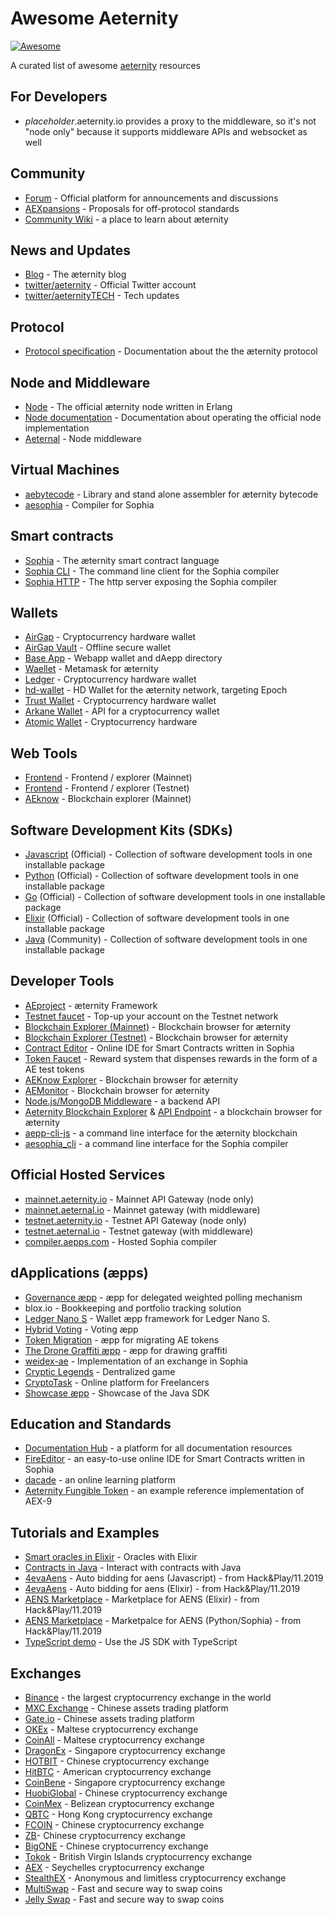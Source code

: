 Awesome Aeternity
===========

[![Awesome](https://cdn.rawgit.com/sindresorhus/awesome/d7305f38d29fed78fa85652e3a63e154dd8e8829/media/badge.svg)](https://github.com/aeternity/awesome-aeternity)

A curated list of awesome [aeternity](https://aeternity.com) resources

## For Developers

- *placeholder*.aeternity.io provides a proxy to the middleware, so it's not "node only" because it supports middleware APIs and websocket as well

## Community
- [Forum](https://forum.aeternity.com) - Official platform for announcements and discussions
- [AEXpansions](https://github.com/aeternity/AEXs) - Proposals for off-protocol standards
- [Community Wiki](https://github.com/snamoah/wiki) - a place to learn about æternity

## News and Updates
- [Blog](https://blog.aeternity.com/) - The æternity blog
- [twitter/aeternity](https://twitter.com/aeternity) - Official Twitter account
- [twitter/aeternityTECH](https://twitter.com/aeternityTECH) - Tech updates

## Protocol
- [Protocol specification](https://github.com/aeternity/protocol) - Documentation about the the æternity protocol

## Node and Middleware
- [Node](https://github.com/aeternity/aeternity) - The official æternity node written in Erlang
- [Node documentation](http://docs.aeternity.io) - Documentation about operating the official node implementation
- [Aeternal](https://github.com/aeternity/aeternal) - Node middleware

## Virtual Machines

- [aebytecode](https://github.com/aeternity/aebytecode) -  Library and stand alone assembler for æternity bytecode
- [aesophia](https://github.com/aeternity/aesophia) - Compiler for Sophia

## Smart contracts
- [Sophia](https://github.com/aeternity/protocol/blob/master/contracts/sophia.md) - The æternity smart contract language
- [Sophia CLI](https://github.com/aeternity/aesophia_cli) - The command line client for the Sophia compiler
- [Sophia HTTP](https://github.com/aeternity/aesophia_http) - The http server exposing the Sophia compiler

## Wallets
- [AirGap](https://airgap.it) - Cryptocurrency hardware wallet
- [AirGap Vault](https://github.com/airgap-it/airgap-vault) - Offline secure wallet
- [Base App](https://base.aepp.com) - Webapp wallet and dAepp directory
- [Waellet](https://waellet.com) - Metamask for æternity
- [Ledger](ledger.com) - Cryptocurrency hardware wallet
- [hd-wallet](https://github.com/aeternity/hd-wallet-js) - HD Wallet for the æternity network, targeting Epoch
- [Trust Wallet](https://trustwallet.com/aeternity-wallet) -  Cryptocurrency hardware wallet
- [Arkane Wallet](https://medium.com/arkane-network/we-welcome-aeternity-a3f5ea33455d) - API for a cryptocurrency wallet
- [Atomic Wallet](https://atomicwallet.io/aeternity-wallet) - Cryptocurrency hardware

## Web Tools
- [Frontend](https://mainnet.aeternal.io) - Frontend / explorer (Mainnet)
- [Frontend](https://testnet.aeternal.io) - Frontend / explorer (Testnet)
- [AEknow](https://aeknow.org/) - Blockchain explorer (Mainnet)

## Software Development Kits (SDKs)
- [Javascript](https://github.com/aeternity/aepp-sdk-js) (Official) - Collection of software development tools in one installable package
- [Python](https://github.com/aeternity/aepp-sdk-python) (Official) - Collection of software development tools in one installable package
- [Go](https://github.com/aeternity/aepp-sdk-go) (Official) - Collection of software development tools in one installable package
- [Elixir](https://github.com/aeternity/aepp-sdk-elixir) (Official) - Collection of software development tools in one installable package
- [Java](https://github.com/kryptokrauts/aepp-sdk-java) (Community) - Collection of software development tools in one installable package

## Developer Tools
- [AEproject](https://github.com/aeternity/aepp-aeproject-js) - æternity Framework
- [Testnet faucet](https://testnet.faucet.aepps.com) - Top-up your account on the Testnet network
- [Blockchain Explorer (Mainnet)]( https://explorer.aepps.com) - Blockchain browser for æternity
- [Blockchain Explorer (Testnet)]( https://explorer.testnet.aeternity.io/#/) - Blockchain browser for æternity
- [Contract Editor](https://contracts.aepps.com/#/) - Online IDE for Smart Contracts written in Sophia
- [Token Faucet](https://faucet.aepps.com) - Reward system that dispenses rewards in the form of a AE test tokens
- [AEKnow Explorer](https://www.aeknow.org/) - Blockchain browser for æternity
- [AEMonitor](https://aemonitor.mobycrypt.com/core) - Blockchain browser for æternity
- [Node.js/MongoDB Middleware](https://github.com/kryztoval/aepp-middleware-mn) - a backend API
- [Aeternity Blockchain Explorer](https://ae.criesca.net:3011/explorer/dashboard.html) & [API Endpoint](https://ae.criesca.net:3011/api) - a blockchain browser for æternity
- [aepp-cli-js](https://github.com/aeternity/aepp-cli-js) - a command line interface for the æternity blockchain
- [aesophia_cli](https://github.com/aeternity/aesophia_cli) - a command line interface for the Sophia compiler

## Official Hosted Services
- [mainnet.aeternity.io](https://mainnet.aeternity.io/v2/status) - Mainnet API Gateway (node only)
- [mainnet.aeternal.io](https://mainnet.aeternal.io) - Mainnet gateway (with middleware)
- [testnet.aeternity.io](https://testnet.aeternity.io/v2/status) - Testnet API Gateway (node only)
- [testnet.aeternal.io](https://testnet.aeternal.io) - Testnet gateway (with middleware)
- [compiler.aepps.com](https://compiler.aepps.com) - Hosted Sophia compiler

## dApplications (æpps)

- [Governance æpp](https://github.com/aeternity/aepp-governance) -  æpp for delegated weighted polling mechanism
- blox.io - Bookkeeping and portfolio tracking solution
- [Ledger Nano S](https://github.com/aeternity/ledger-app) - Wallet æpp framework for Ledger Nano S.
- [Hybrid Voting](http://aeternity.com/aepp-hybrid-voting/) - Voting æpp
- [Token Migration](https://token-migration.aepps.com/#/) - æpp for migrating AE tokens
- [The Drone Graffiti æpp](https://github.com/aeternity/aepp-graffiti) - æpp for drawing graffiti
- [weidex-ae](https://github.com/weichain/weidex-ae) - Implementation of an exchange in Sophia
- [Cryptic Legends](https://app.cryptotask.org/
) - Dentralized game
- [CryptoTask](https://app.cryptotask.org/) - Online platform for Freelancers
- [Showcase æpp](https://github.com/kryptokrauts/aepp-showcase-android) - Showcase of the Java SDK

## Education and Standards

- [Documentation Hub](http://aeternity.com/documentation-hub/) - a platform for all documentation resources
- [FireEditor](http://fireeditor.nikitafuchs.de/) - an easy-to-use online IDE for Smart Contracts written in Sophia
- [dacade](https://dacade.org/ae-dev-101/submissions) - an online learning platform
- [Aeternity Fungible Token](https://github.com/mradkov/aeternity-fungible-token) - an example reference implementation of AEX-9

## Tutorials and Examples

- [Smart oracles in Elixir](https://github.com/DanielaIvanova/smart_oracle) - Oracles with Elixir
- [Contracts in Java](https://github.com/kryptokrauts/contraect-showcase-maven) - Interact with contracts with Java
- [4evaAens](https://github.com/u2467/4evaAens) - Auto bidding for aens (Javascript) - from Hack&Play/11.2019
- [4evaAens](https://github.com/DanielaIvanova/forever_aens) - Auto bidding for aens (Elixir) - from Hack&Play/11.2019
- [AENS Marketplace](https://github.com/DanielaIvanova/name_marketplace) - Marketplace for AENS (Elixir) - from Hack&Play/11.2019
- [AENS Marketplace](https://github.com/u2467/aens-marketplace) - Marketpalce for AENS (Python/Sophia) - from Hack&Play/11.2019
- [TypeScript demo](https://github.com/gcofficial/ae-typescript-demo) - Use the JS SDK with TypeScript

## Exchanges

- [Binance](binance.com) - the largest cryptocurrency exchange in the world
- [MXC Exchange](https://www.mxc.ceo/) - Chinese assets trading platform
- [Gate.io](https://www.gate.io/) - Chinese assets trading platform
- [OKEx](https://www.okex.com/) - Maltese cryptocurrency exchange
- [CoinAll](https://www.coinall.com/) - Maltese cryptocurrency exchange
- [DragonEx](https://dragonex.io/en-us/) - Singapore cryptocurrency exchange
- [HOTBIT](https://www.hotbit.io/) - Chinese cryptocurrency exchange
- [HitBTC](https://hitbtc.com/) - American cryptocurrency exchange
- [CoinBene](https://www.coinbene.com/) - Singapore cryptocurrency exchange
- [HuobiGlobal](https://www.huobi.io/topic/invited/?invite_code=axkx4) - Chinese cryptocurrency exchange
- [CoinMex](https://www.coinmex.com/) - Belizean cryptocurrency exchange
- [QBTC](https://www.qbtc.com/) - Hong Kong cryptocurrency exchange
- [FCOIN](https://www.fcoin.pro/) - Chinese cryptocurrency exchange
- [ZB](https://www.zb.com/cn/)- Chinese cryptocurrency exchange
- [BigONE](https://big.one/) - Chinese cryptocurrency exchange
- [Tokok](https://www.tokok.com/index) -  British Virgin Islands cryptocurrency exchange
- [AEX](https://www.aex88.com/#/en) - Seychelles cryptocurrency exchange
- [StealthEX](https://stealthex.io/) - Anonymous and limitless cryptocurrency exchange
- [MultiSwap](https://multiswap.io/supported) - Fast and secure way to swap coins
- [Jelly Swap](https://jelly.market/) - Fast and secure way to swap coins
